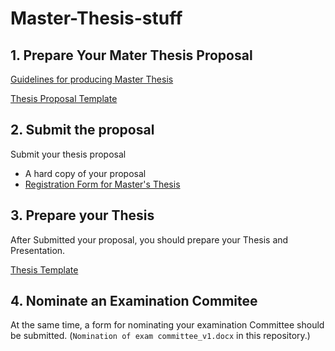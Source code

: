 # Master-Thesis-stuff


## 1. Prepare Your Mater Thesis Proposal
[Guidelines for producing Master Thesis](https://www.fst.um.edu.mo/academics/current-students/graduate-students/guidelines-for-producing-master-thesis/)

[Thesis Proposal Template](https://www.overleaf.com/latex/templates/thesis-proposal-template/qrvjrcgpjncy)

## 2. Submit the proposal
Submit your thesis proposal
- A hard copy of your proposal
- [Registration Form for Master's Thesis](https://grs.um.edu.mo/wp-content/uploads/GRS-Form-009.pdf)

## 3. Prepare your Thesis

After Submitted your proposal, you should prepare your Thesis and Presentation. 

[Thesis Template](https://www.overleaf.com/latex/templates/um-fst-msc-thesis-latex-tmpl/nzmptkjbmyby)

## 4. Nominate an Examination Commitee

At the same time, a form for nominating your examination Committee should be submitted. (`Nomination of exam committee_v1.docx` in this repository.)


